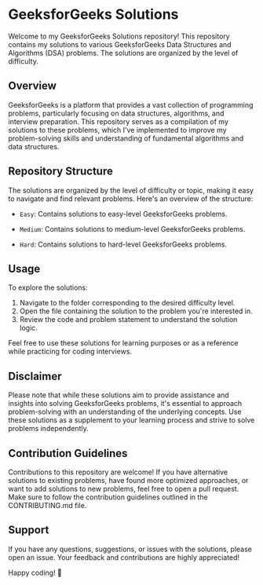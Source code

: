 # GeeksforGeeks Solutions

Welcome to my GeeksforGeeks Solutions repository! This repository contains my solutions to various GeeksforGeeks Data Structures and Algorithms (DSA) problems. The solutions are organized by the level of difficulty.

## Overview

GeeksforGeeks is a platform that provides a vast collection of programming problems, particularly focusing on data structures, algorithms, and interview preparation. This repository serves as a compilation of my solutions to these problems, which I've implemented to improve my problem-solving skills and understanding of fundamental algorithms and data structures.

## Repository Structure

The solutions are organized by the level of difficulty or topic, making it easy to navigate and find relevant problems. Here's an overview of the structure:

- `Easy`: Contains solutions to easy-level GeeksforGeeks problems.

  
- `Medium`: Contains solutions to medium-level GeeksforGeeks problems.

  
- `Hard`: Contains solutions to hard-level GeeksforGeeks problems.


<!-- Add more folders and descriptions as needed -->

## Usage

To explore the solutions:

1. Navigate to the folder corresponding to the desired difficulty level.
2. Open the file containing the solution to the problem you're interested in.
3. Review the code and problem statement to understand the solution logic.

Feel free to use these solutions for learning purposes or as a reference while practicing for coding interviews.

## Disclaimer

Please note that while these solutions aim to provide assistance and insights into solving GeeksforGeeks problems, it's essential to approach problem-solving with an understanding of the underlying concepts. Use these solutions as a supplement to your learning process and strive to solve problems independently.

## Contribution Guidelines

Contributions to this repository are welcome! If you have alternative solutions to existing problems, have found more optimized approaches, or want to add solutions to new problems, feel free to open a pull request. Make sure to follow the contribution guidelines outlined in the CONTRIBUTING.md file.

## Support

If you have any questions, suggestions, or issues with the solutions, please open an issue. Your feedback and contributions are highly appreciated!

Happy coding! 🚀

